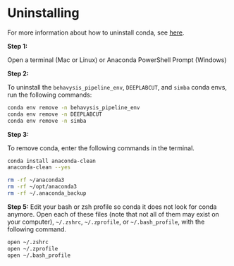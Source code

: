 # Uninstalling

For more information about how to uninstall conda, see [here](https://docs.anaconda.com/free/anaconda/install/uninstall/).

**Step 1:**

Open a terminal (Mac or Linux) or Anaconda PowerShell Prompt (Windows)

**Step 2:**

To uninstall the `behavysis_pipeline_env`, `DEEPLABCUT`, and `simba` conda envs, run the following commands:

```zsh
conda env remove -n behavysis_pipeline_env
conda env remove -n DEEPLABCUT
conda env remove -n simba
```

**Step 3:**

To remove conda, enter the following commands in the terminal.

```zsh
conda install anaconda-clean
anaconda-clean --yes

rm -rf ~/anaconda3
rm -rf ~/opt/anaconda3
rm -rf ~/.anaconda_backup
```

**Step 5:**
Edit your bash or zsh profile so conda it does not look for conda anymore.
Open each of these files (note that not all of them may exist on your computer), `~/.zshrc`, `~/.zprofile`, or `~/.bash_profile`, with the following command.

```zsh
open ~/.zshrc
open ~/.zprofile
open ~/.bash_profile
```